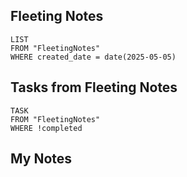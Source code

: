 
## Fleeting Notes
```dataview
LIST
FROM "FleetingNotes"
WHERE created_date = date(2025-05-05) 
```

## Tasks from Fleeting Notes
```dataview
TASK
FROM "FleetingNotes"
WHERE !completed
```

## My Notes
